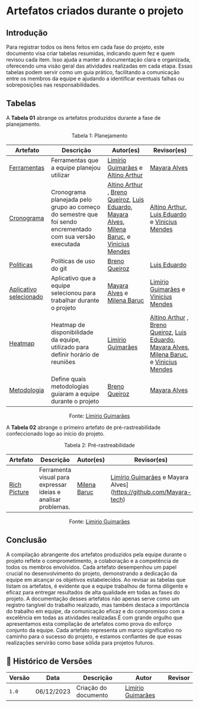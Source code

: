 # Artefatos criados durante o projeto

## Introdução

Para registrar todos os itens feitos em cada fase do projeto, este documento visa criar tabelas resumidas, indicando quem fez e quem revisou cada item. Isso ajuda a manter a documentação clara e organizada, oferecendo uma visão geral das atividades realizadas em cada etapa. Essas tabelas podem servir como um guia prático, facilitando a comunicação entre os membros da equipe e ajudando a identificar eventuais falhas ou sobreposições nas responsabilidades.

## Tabelas

A **Tabela 01** abrange os artefatos produzidos durante a fase de planejamento.

<center> 

Tabela 1: Planejamento<br/>

| 			Artefato 			|	 Descrição 	| 				Autor(es)	 			| 				Revisor(es)				|
| ----------------------------------------------------- | --------------------- | --------------------------------------------------------------------- | --------------------------------------------------------------------- |
|[Ferramentas](https://requisitos-de-software.github.io/2023.2-Carteira_Digital_de_Transito/planejamento/ferramenta/)| Ferramentas que a equipe planejou utilizar |  [Limírio Guimarães](https://github.com/LimirioGuimaraes) e  [Altino Arthur](https://github.com/arthurrochamoreira)| [Mayara Alves](https://github.com/Mayara-tech)|
|[Cronograma](https://requisitos-de-software.github.io/2023.2-Carteira_Digital_de_Transito/planejamento/cronograma/)| Cronograma planejada pelo grupo ao começo do semestre que foi sendo encrementado com sua versão executada| [Altino Arthur](https://github.com/arthurrochamoreira) , [Breno Queiroz](https://github.com/brenob6), [Luis Eduardo](https://github.com/LuisMiranda10), [Mayara Alves](https://github.com/Mayara-tech), [Milena Baruc](https://github.com/MilenaBaruc), e [Vinicius Mendes](https://github.com/yabamiah)|[Altino Arthur](https://github.com/arthurrochamoreira), [Luis Eduardo](https://github.com/LuisMiranda10) e [Vinicius Mendes](https://github.com/yabamiah) |
|[Políticas](https://requisitos-de-software.github.io/2023.2-Carteira_Digital_de_Transito/planejamento/políticas/)|Políticas de uso do git|[Breno Queiroz](https://github.com/brenob6) | [Luis Eduardo](https://github.com/LuisMiranda10)  |
|[Aplicativo selecionado](https://requisitos-de-software.github.io/2023.2-Carteira_Digital_de_Transito/planejamento/aplicativo/)|Aplicativo que a equipe selecionou para trabalhar durante o projeto|  [Mayara Alves](https://github.com/Mayara-tech) e [Milena Baruc](https://github.com/MilenaBaruc) |  [Limírio Guimarães](https://github.com/LimirioGuimaraes) e  [Vinicius Mendes](https://github.com/yabamiah)|
|[Heatmap](https://requisitos-de-software.github.io/2023.2-Carteira_Digital_de_Transito/planejamento/Heatmap/)| Heatmap de disponibilidade da equipe, utilizado para definir horário de reuniões |  [Limírio Guimarães](https://github.com/LimirioGuimaraes) | [Altino Arthur](https://github.com/arthurrochamoreira) , [Breno Queiroz](https://github.com/brenob6), [Luis Eduardo](https://github.com/LuisMiranda10), [Mayara Alves](https://github.com/Mayara-tech), [Milena Baruc](https://github.com/MilenaBaruc), e [Vinicius Mendes](https://github.com/yabamiah) |
|[Metodologia](https://requisitos-de-software.github.io/2023.2-Carteira_Digital_de_Transito/planejamento/metodologia/)| Define quais metodologias guiaram a equipe durante o projeto |[Breno Queiroz](https://github.com/brenob6)| [Mayara Alves](https://github.com/Mayara-tech)|

Fonte: [Limirio Guimarães](https://github.com/LimirioGuimaraes)

</center>

A **Tabela 02** abrange o primeiro artefato de pré-rastreabilidade confeccionado logo ao início do projeto.

<center> 

Tabela 2: Pré-rastreabilidade<br/>

| 			Artefato 			|	 Descrição 	| 				Autor(es)	 			| 				Revisor(es)				|
| ----------------------------------------------------- | --------------------- | --------------------------------------------------------------------- | --------------------------------------------------------------------- |
|[Rich Picture](https://requisitos-de-software.github.io/2023.2-Carteira_Digital_de_Transito/pré-rastreabilidade/rich%20picture/)|Ferramenta visual para expressar ideias e analisar problemas.| [Milena Baruc](https://github.com/MilenaBaruc)|[Limírio Guimarães](https://github.com/LimirioGuimaraes) e Mayara Alves](https://github.com/Mayara-tech)|

Fonte: [Limirio Guimarães](https://github.com/LimirioGuimaraes)

</center>

## Conclusão

A compilação abrangente dos artefatos produzidos pela equipe durante o projeto reflete o comprometimento, a colaboração e a competência de todos os membros envolvidos. Cada artefato desempenhou um papel crucial no desenvolvimento do projeto, demonstrando a dedicação da equipe em alcançar os objetivos estabelecidos. Ao revisar as tabelas que listam os artefatos, é evidente que a equipe trabalhou de forma diligente e eficaz para entregar resultados de alta qualidade em todas as fases do projeto. A documentação desses artefatos não apenas serve como um registro tangível do trabalho realizado, mas também destaca a importância do trabalho em equipe, da comunicação eficaz e do compromisso com a excelência em todas as atividades realizadas.É com grande orgulho que apresentamos esta compilação de artefatos como prova do esforço conjunto da equipe. Cada artefato representa um marco significativo no caminho para o sucesso do projeto, e estamos confiantes de que essas realizações servirão como base sólida para projetos futuros.

## 📑 Histórico de Versões

| Versão | Data | Descrição | Autor | Revisor |
|-------|-------|------------|-------|--------|
|`1.0`| 06/12/2023| Criação do documento | [Limírio Guimarães](https://github.com/LimirioGuimaraes)| |
